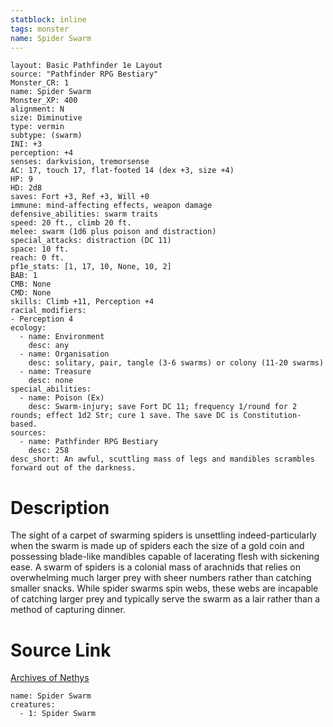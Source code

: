 ```yaml
---
statblock: inline
tags: monster
name: Spider Swarm
---
```

```statblock
layout: Basic Pathfinder 1e Layout
source: "Pathfinder RPG Bestiary"
Monster_CR: 1
name: Spider Swarm
Monster_XP: 400
alignment: N
size: Diminutive
type: vermin
subtype: (swarm)
INI: +3
perception: +4
senses: darkvision, tremorsense
AC: 17, touch 17, flat-footed 14 (dex +3, size +4)
HP: 9
HD: 2d8
saves: Fort +3, Ref +3, Will +0
immune: mind-affecting effects, weapon damage
defensive_abilities: swarm traits
speed: 20 ft., climb 20 ft.
melee: swarm (1d6 plus poison and distraction)
special_attacks: distraction (DC 11)
space: 10 ft.
reach: 0 ft.
pf1e_stats: [1, 17, 10, None, 10, 2]
BAB: 1
CMB: None
CMD: None
skills: Climb +11, Perception +4
racial_modifiers:
- Perception 4
ecology:
  - name: Environment
    desc: any
  - name: Organisation
    desc: solitary, pair, tangle (3-6 swarms) or colony (11-20 swarms)
  - name: Treasure
    desc: none
special_abilities:
  - name: Poison (Ex)
    desc: Swarm-injury; save Fort DC 11; frequency 1/round for 2 rounds; effect 1d2 Str; cure 1 save. The save DC is Constitution-based.
sources:
  - name: Pathfinder RPG Bestiary
    desc: 258
desc_short: An awful, scuttling mass of legs and mandibles scrambles forward out of the darkness.
```
# Description
The sight of a carpet of swarming spiders is unsettling indeed-particularly when the swarm is made up of spiders each the size of a gold coin and possessing blade-like mandibles capable of lacerating flesh with sickening ease. A swarm of spiders is a colonial mass of arachnids that relies on overwhelming much larger prey with sheer numbers rather than catching smaller snacks. While spider swarms spin webs, these webs are incapable of catching larger prey and typically serve the swarm as a lair rather than a method of capturing dinner.
# Source Link
[Archives of Nethys](https://aonprd.com/MonsterDisplay.aspx?ItemName=Spider%20Swarm)
```encounter-table
name: Spider Swarm
creatures:
  - 1: Spider Swarm
```
